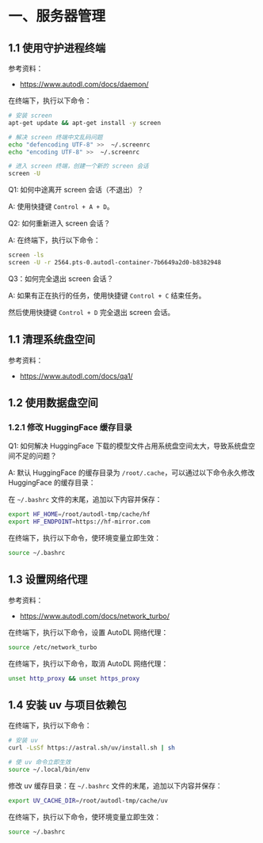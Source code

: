 # 一、服务器管理

## 1.1 使用守护进程终端

参考资料：
- https://www.autodl.com/docs/daemon/

在终端下，执行以下命令：

```sh
# 安装 screen
apt-get update && apt-get install -y screen

# 解决 screen 终端中文乱码问题
echo "defencoding UTF-8" >>  ~/.screenrc
echo "encoding UTF-8" >>  ~/.screenrc

# 进入 screen 终端，创建一个新的 screen 会话
screen -U
```

Q1: 如何中途离开 screen 会话（不退出）？

A: 使用快捷键 `Control + A + D`。

Q2: 如何重新进入 screen 会话？

A: 在终端下，执行以下命令：

```sh
screen -ls
screen -U -r 2564.pts-0.autodl-container-7b6649a2d0-b8382948
```

Q3：如何完全退出 screen 会话？

A: 如果有正在执行的任务，使用快捷键 `Control + C` 结束任务。

然后使用快捷键 `Control + D` 完全退出 screen 会话。

## 1.1 清理系统盘空间

参考资料：
- https://www.autodl.com/docs/qa1/

## 1.2 使用数据盘空间

### 1.2.1 修改 HuggingFace 缓存目录

Q1: 如何解决 HuggingFace 下载的模型文件占用系统盘空间太大，导致系统盘空间不足的问题？

A: 默认 HuggingFace 的缓存目录为 `/root/.cache`，可以通过以下命令永久修改 HuggingFace 的缓存目录：

在 `~/.bashrc` 文件的末尾，追加以下内容并保存：

```sh
export HF_HOME=/root/autodl-tmp/cache/hf
export HF_ENDPOINT=https://hf-mirror.com
```

在终端下，执行以下命令，使环境变量立即生效：

```sh
source ~/.bashrc
```

## 1.3 设置网络代理

参考资料：
- https://www.autodl.com/docs/network_turbo/

在终端下，执行以下命令，设置 AutoDL 网络代理：

```sh
source /etc/network_turbo
```

在终端下，执行以下命令，取消 AutoDL 网络代理：

```sh
unset http_proxy && unset https_proxy
```

## 1.4 安装 uv 与项目依赖包

在终端下，执行以下命令：

```sh
# 安装 uv
curl -LsSf https://astral.sh/uv/install.sh | sh

# 使 uv 命令立即生效
source ~/.local/bin/env
```

修改 uv 缓存目录：在 `~/.bashrc` 文件的末尾，追加以下内容并保存：

```sh
export UV_CACHE_DIR=/root/autodl-tmp/cache/uv
```

在终端下，执行以下命令，使环境变量立即生效：

```sh
source ~/.bashrc
```
